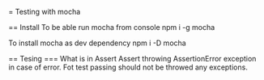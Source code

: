 = Testing with mocha

== Install 
To be able run mocha from console
npm i -g mocha

To install mocha as dev dependency
npm i -D mocha

== Tesing
=== What is in Assert
Assert throwing AssertionError exception in case of error.
Fot test passing should not be throwed any exceptions.

